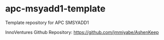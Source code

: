 # apc-msyadd1-template
Template repository for APC SMSYADD1

InnoVentures Github Repository: https://github.com/jmmiyabe/AshenKeep

